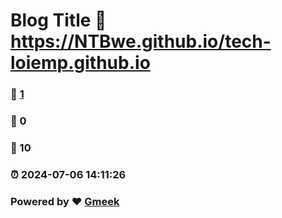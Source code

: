 # Blog Title :link: https://NTBwe.github.io/tech-loiemp.github.io 
### :page_facing_up: [1](https://NTBwe.github.io/tech-loiemp.github.io/tag.html) 
### :speech_balloon: 0 
### :hibiscus: 10 
### :alarm_clock: 2024-07-06 14:11:26 
### Powered by :heart: [Gmeek](https://github.com/Meekdai/Gmeek)
